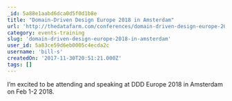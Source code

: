 ```yaml
---
_id: 5a88e1aabd6dca0d5f0d1b8e
title: "Domain-Driven Design Europe 2018 in Amsterdam"
url: 'http://thedatafarm.com/conferences/domain-driven-design-europe-2018-in-amsterdam/'
category: events-training
slug: 'domain-driven-design-europe-2018-in-amsterdam'
user_id: 5a83ce59d6eb0005c4ecda2c
username: 'bill-s'
createdOn: '2017-11-30T20:51:21.000Z'
tags: []
---
```


I’m excited to be attending and speaking at DDD Europe 2018 in Amsterdam on Feb 1-2 2018.
